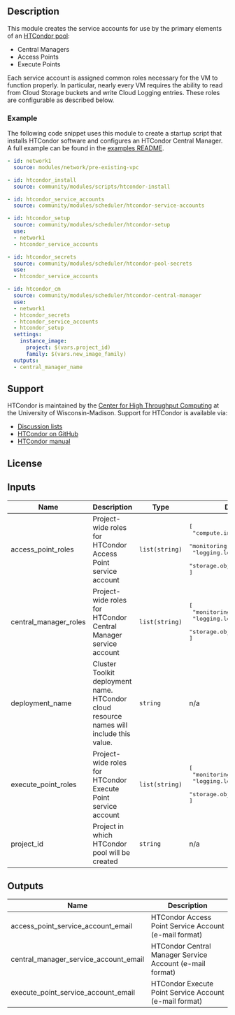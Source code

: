## Description

This module creates the service accounts for use by the primary elements of an
[HTCondor pool][pool]:

- Central Managers
- Access Points
- Execute Points

Each service account is assigned common roles necessary for the VM to function
properly. In particular, nearly every VM requires the ability to read from Cloud
Storage buckets and write Cloud Logging entries. These roles are configurable
as described below.

[pool]: https://htcondor.readthedocs.io/en/latest/admin-manual/introduction-admin-manual.html#the-different-roles-a-machine-can-play

### Example

The following code snippet uses this module to create a startup script that
installs HTCondor software and configures an HTCondor Central Manager. A full
example can be found in the [examples README][htc-example].

[htc-example]: ../../../../examples/README.md#htc-htcondoryaml--

```yaml
- id: network1
  source: modules/network/pre-existing-vpc

- id: htcondor_install
  source: community/modules/scripts/htcondor-install

- id: htcondor_service_accounts
  source: community/modules/scheduler/htcondor-service-accounts

- id: htcondor_setup
  source: community/modules/scheduler/htcondor-setup
  use:
  - network1
  - htcondor_service_accounts

- id: htcondor_secrets
  source: community/modules/scheduler/htcondor-pool-secrets
  use:
  - htcondor_service_accounts

- id: htcondor_cm
  source: community/modules/scheduler/htcondor-central-manager
  use:
  - network1
  - htcondor_secrets
  - htcondor_service_accounts
  - htcondor_setup
  settings:
    instance_image:
      project: $(vars.project_id)
      family: $(vars.new_image_family)
  outputs:
  - central_manager_name
```

## Support

HTCondor is maintained by the [Center for High Throughput Computing][chtc] at
the University of Wisconsin-Madison. Support for HTCondor is available via:

- [Discussion lists](https://htcondor.org/mail-lists/)
- [HTCondor on GitHub](https://github.com/htcondor/htcondor/)
- [HTCondor manual](https://htcondor.readthedocs.io/en/latest/)

[chtc]: https://chtc.cs.wisc.edu/

## License

<!-- BEGINNING OF PRE-COMMIT-TERRAFORM DOCS HOOK -->
## Inputs

| Name | Description | Type | Default | Required |
|------|-------------|------|---------|:--------:|
| access\_point\_roles | Project-wide roles for HTCondor Access Point service account | `list(string)` | <pre>[<br>  "compute.instanceAdmin.v1",<br>  "monitoring.metricWriter",<br>  "logging.logWriter",<br>  "storage.objectViewer"<br>]</pre> | no |
| central\_manager\_roles | Project-wide roles for HTCondor Central Manager service account | `list(string)` | <pre>[<br>  "monitoring.metricWriter",<br>  "logging.logWriter",<br>  "storage.objectViewer"<br>]</pre> | no |
| deployment\_name | Cluster Toolkit deployment name. HTCondor cloud resource names will include this value. | `string` | n/a | yes |
| execute\_point\_roles | Project-wide roles for HTCondor Execute Point service account | `list(string)` | <pre>[<br>  "monitoring.metricWriter",<br>  "logging.logWriter",<br>  "storage.objectViewer"<br>]</pre> | no |
| project\_id | Project in which HTCondor pool will be created | `string` | n/a | yes |

## Outputs

| Name | Description |
|------|-------------|
| access\_point\_service\_account\_email | HTCondor Access Point Service Account (e-mail format) |
| central\_manager\_service\_account\_email | HTCondor Central Manager Service Account (e-mail format) |
| execute\_point\_service\_account\_email | HTCondor Execute Point Service Account (e-mail format) |

<!-- END OF PRE-COMMIT-TERRAFORM DOCS HOOK -->
